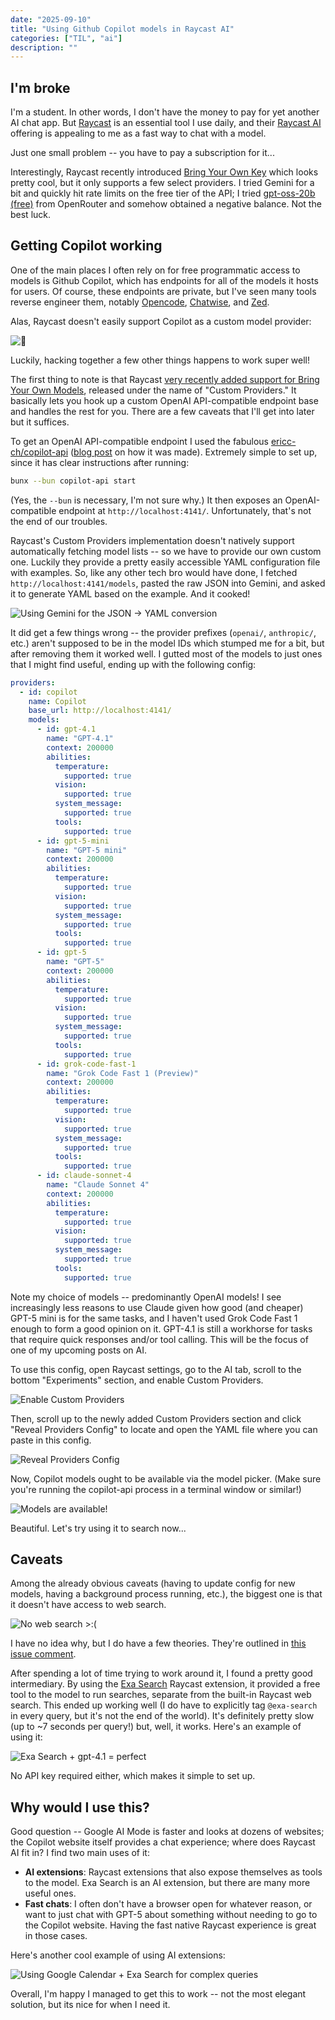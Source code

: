 ```yaml
---
date: "2025-09-10"
title: "Using Github Copilot models in Raycast AI"
categories: ["TIL", "ai"]
description: ""
---
```


## I'm broke

I'm a student. In other words, I don't have the money to pay for yet another AI chat app. But [Raycast](https://www.raycast.com/) is an essential tool I use daily, and their [Raycast AI](https://www.raycast.com/core-features/ai) offering is appealing to me as a fast way to chat with a model.

Just one small problem -- you have to pay a subscription for it...

Interestingly, Raycast recently introduced [Bring Your Own Key](https://www.raycast.com/changelog/1-100-0) which looks pretty cool, but it only supports a few select providers. I tried Gemini for a bit and quickly hit rate limits on the free tier  of the API; I tried [gpt-oss-20b (free)](https://openrouter.ai/openai/gpt-oss-20b:free) from OpenRouter and somehow obtained a negative balance. Not the best luck.

## Getting Copilot working

One of the main places I often rely on for free programmatic access to models is Github Copilot, which has endpoints for all of the models it hosts for users. Of course, these endpoints are private, but I've seen many tools reverse engineer them, notably [Opencode](https://opencode.ai/), [Chatwise](https://chatwise.app/), and [Zed](https://zed.dev/).

Alas, Raycast doesn't easily support Copilot as a custom model provider:

![🤬](assets/raycast-copilot.md/1.png)

Luckily, hacking together a few other things happens to work super well!

The first thing to note is that Raycast [very recently added support for Bring Your Own Models](https://www.raycast.com/changelog/1-102-0), released under the name of "Custom Providers." It basically lets you hook up a custom OpenAI API-compatible endpoint base and handles the rest for you. There are a few caveats that I'll get into later but it suffices.

To get an OpenAI API-compatible endpoint I used the fabulous [ericc-ch/copilot-api](https://github.com/ericc-ch/copilot-api) ([blog post](https://dev.to/ericc/i-turned-github-copilot-into-openai-api-compatible-provider-1fb8) on how it was made). Extremely simple to set up, since it has clear instructions after running:
```sh
bunx --bun copilot-api start
```
(Yes, the `--bun` is necessary, I'm not sure why.)
It then exposes an OpenAI-compatible endpoint at `http://localhost:4141/`. Unfortunately, that's not the end of our troubles.

Raycast's Custom Providers implementation doesn't natively support automatically fetching model lists -- so we have to provide our own custom one. Luckily they provide a pretty easily accessible YAML configuration file with examples. So, like any other tech bro would have done, I fetched `http://localhost:4141/models`, pasted the raw JSON into Gemini, and asked it to generate YAML based on the example. And it cooked!

![Using Gemini for the JSON -> YAML conversion](assets/raycast-copilot.md/2.png)

It did get a few things wrong -- the provider prefixes (`openai/`, `anthropic/`, etc.) aren't supposed to be in the model IDs which stumped me for a bit, but after removing them it worked well. I gutted most of the models to just ones that I might find useful, ending up with the following config:
```YAML
providers:
  - id: copilot
    name: Copilot
    base_url: http://localhost:4141/
    models:
      - id: gpt-4.1
        name: "GPT-4.1"
        context: 200000
        abilities:
          temperature:
            supported: true
          vision:
            supported: true
          system_message:
            supported: true
          tools:
            supported: true
      - id: gpt-5-mini
        name: "GPT-5 mini"
        context: 200000
        abilities:
          temperature:
            supported: true
          vision:
            supported: true
          system_message:
            supported: true
          tools:
            supported: true
      - id: gpt-5
        name: "GPT-5"
        context: 200000
        abilities:
          temperature:
            supported: true
          vision:
            supported: true
          system_message:
            supported: true
          tools:
            supported: true
      - id: grok-code-fast-1
        name: "Grok Code Fast 1 (Preview)"
        context: 200000
        abilities:
          temperature:
            supported: true
          vision:
            supported: true
          system_message:
            supported: true
          tools:
            supported: true
      - id: claude-sonnet-4
        name: "Claude Sonnet 4"
        context: 200000
        abilities:
          temperature:
            supported: true
          vision:
            supported: true
          system_message:
            supported: true
          tools:
            supported: true
```
Note my choice of models -- predominantly OpenAI models! I see increasingly less reasons to use Claude given how good (and cheaper) GPT-5 mini is for the same tasks, and I haven't used Grok Code Fast 1 enough to form a good opinion on it. GPT-4.1 is still a workhorse for tasks that require quick responses and/or tool calling. This will be the focus of one of my upcoming posts on AI.

To use this config, open Raycast settings, go to the AI tab, scroll to the bottom "Experiments" section, and enable Custom Providers.

![Enable Custom Providers](assets/raycast-copilot.md/3.png)

Then, scroll up to the newly added Custom Providers section and click "Reveal Providers Config" to locate and open the YAML file where you can paste in this config.

![Reveal Providers Config](assets/raycast-copilot.md/5.png)

Now, Copilot models ought to be available via the model picker. (Make sure you're running the copilot-api process in a terminal window or similar!)

![Models are available!](assets/raycast-copilot.md/6.png)

Beautiful. Let's try using it to search now...

## Caveats

Among the already obvious caveats (having to update config for new models, having a background process running, etc.), the biggest one is that it doesn't have access to web search.

![No web search >:(](assets/raycast-copilot.md/7.png)

I have no idea why, but I do have a few theories. They're outlined in [this issue comment](https://github.com/ericc-ch/copilot-api/issues/78#issuecomment-3273687536).

After spending a lot of time trying to work around it, I found a pretty good intermediary. By using the [Exa Search](https://www.raycast.com/exa_ai/exa-search) Raycast extension, it provided a free tool to the model to run searches, separate from the built-in Raycast web search. This ended up working well (I do have to explicitly tag `@exa-search` in every query, but it's not the end of the world). It's definitely pretty slow (up to ~7 seconds per query!) but, well, it works. Here's an example of using it:

![Exa Search + gpt-4.1 = perfect](assets/raycast-copilot.md/8.png)

No API key required either, which makes it simple to set up.

## Why would I use this?

Good question -- Google AI Mode is faster and looks at dozens of websites; the Copilot website itself provides a chat experience; where does Raycast AI fit in? I find two main uses of it:
* **AI extensions**: Raycast extensions that also expose themselves as tools to the model. Exa Search is an AI extension, but there are many more useful ones.
* **Fast chats**: I often don't have a browser open for whatever reason, or want to just chat with GPT-5 about something without needing to go to the Copilot website. Having the fast native Raycast experience is great in those cases.

Here's another cool example of using AI extensions:

![Using Google Calendar + Exa Search for complex queries](assets/raycast-copilot.md/9.png)

Overall, I'm happy I managed to get this to work -- not the most elegant solution, but its nice for when I need it.
